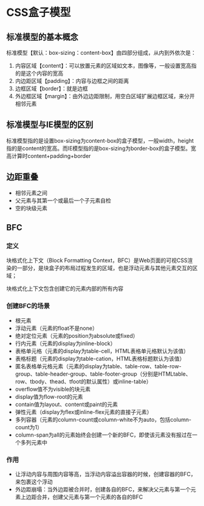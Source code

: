 # CSS盒子模型

## 标准模型的基本概念

标准模型【默认：box-sizing：content-box】由四部分组成，从内到外依次是：

1. 内容区域【content】：可以放置元素的区域如文本，图像等，一般设置宽高指的是这个内容的宽高
2. 内边距区域【padding】：内容与边框之间的距离
3. 边框区域【border】：就是边框
4. 外边框区域【margin】：由外边边距限制，用空白区域扩展边框区域，来分开相邻元素

## 标准模型与IE模型的区别

标准模型指的是设置box-sizing为content-box的盒子模型，一般width，height指的是content的宽高。而IE模型指的是box-sizing为border-box的盒子模型。宽高计算时content+padding+border

## 边距重叠

* 相邻元素之间
* 父元素与其第一个或最后一个子元素自检
* 空的块级元素

## BFC

### 定义
块格式化上下文（Block Formatting Context，BFC）是Web页面的可视CSS渲染的一部分，是块盒子的布局过程发生的区域，也是浮动元素与其他元素交互的区域；

块格式化上下文包含创建它的元素内部的所有内容

### 创建BFC的场景

* 根元素<html>
*  浮动元素（元素的float不是none）
*  绝对定位元素（元素的position为absolute或fixed）
*  行内元素（元素的display为inline-block）
*  表格单元格（元素的display为table-cell，HTML表格单元格默认为该值）
*  表格标题（元素的display为table-cation，HTML表格标题默认为该值）
*  匿名表格单元格元素（元素的display为table、table-row、table-row-group、table-header-group、table-footer-group（分别是HTMLtable、row、tbody、thead、tfoot的默认属性）或inline-table）
*  overflow值不为visible的块元素
*  display值为flow-root的元素
*  contain值为layout、content或paint的元素
*  弹性元素（display为flex或inline-flex元素的直接子元素）
*  多列容器（元素的column-count或column-white不为auto，包括column-count为1）
*  column-span为all的元素始终会创建一个新的BFC，即使该元素没有报过在一个多列元素中

### 作用

* 让浮动内容与周围内容等高，当浮动内容溢出容器的时候，创建容器的BFC，来包裹这个浮动
* 外边距崩塌：当外边距被合并时，创建各自的BFC，来解决父元素与第一个元素上边距合并，创建父元素与第一个元素的各自的BFC

